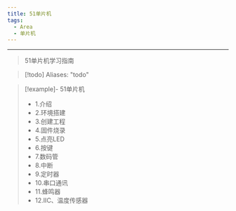 ```yaml
---
title: 51单片机
tags:
  - Area
  - 单片机
---
```


---

> 51单片机学习指南

> [!todo]
> Aliases: "todo"

> [!example]- 51单片机
>
> - 1.介绍
> - 2.环境搭建
> - 3.创建工程
> - 4.固件烧录
> - 5.点亮LED
> - 6.按键
> - 7.数码管
> - 8.中断
> - 9.定时器
> - 10.串口通讯
> - 11.蜂鸣器
> - 12.IIC、温度传感器